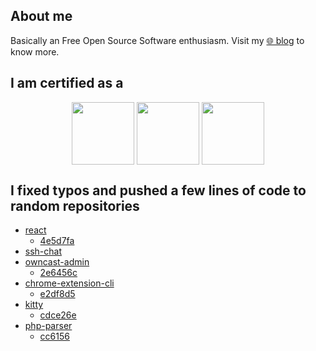## About me
Basically an Free Open Source Software enthusiasm. Visit my [🌐 blog](https://sytranvn.dev/posts) to know more.
<!--
- 🔭 I’m currently working on Hummingbot 
**sytranvn/sytranvn** is a ✨ _special_ ✨ repository because its `README.md` (this file) appears on your GitHub profile.

Here are some ideas to get you started:

- 👯 I’m looking to collaborate on ...
- 🤔 I’m looking for help with ...
- 💬 Ask me about ...
- 📫 How to reach me: ...
- ⚡ Fun fact: ...
-->
## I am certified as a
<div align="center">
    
[<image align="center" src="https://user-images.githubusercontent.com/13009812/229432609-75bd32f1-64d6-4402-85e8-72e09ae3a57c.png" width="100" height="100" />](https://www.credly.com/badges/0c9bc108-ac27-413c-ab63-fad6d632d7bf/public_url)
[<image align="center" src="https://github.com/sytranvn/sytranvn/assets/13009812/fff33622-3bc0-49e5-907d-23c86d4b8efa" width="100" height="100" />](https://www.credly.com/badges/423037b1-f841-42dc-9dda-a96b306bd8fa/public_url)
[<image align="center" src="https://github.com/user-attachments/assets/a21b8dec-7447-41f6-b2a8-1491cd2e2b7a" width="100" height="100" />](https://www.credly.com/badges/185ca2c3-ba5d-495b-9f0c-64c1f9ebf3cc/public_url)

</div>

## I fixed typos and pushed a few lines of code to random repositories
- [react](https://github.com/facebook/react)
    - [4e5d7fa](https://github.com/facebook/react/commit/4e5d7faf54b38ebfc7a2dcadbd09a25d6f330ac0)
- [ssh-chat](https://github.com/shazow/ssh-chat)
- [owncast-admin](https://github.com/owncast/owncast-admin)
    - [2e6456c](https://github.com/owncast/owncast-admin/commit/2e6456c1c02ee8ed49ec6f31039dfede86c6e447)
- [chrome-extension-cli](https://github.com/dutiyesh/chrome-extension-cli)
    - [e2df8d5](https://github.com/dutiyesh/chrome-extension-cli/commit/e2df8d5d0541a9815a1ccd8554d5fad0e373389f)
- [kitty](https://github.com/kovidgoyal/kitty)
    - [cdce26e](https://github.com/kovidgoyal/kitty/commit/cdce26e5190c66da8da1b833049e84cb23d8efcb)
- [php-parser](https://github.com/microsoft/tolerant-php-parser)
    - [cc6156](https://github.com/microsoft/tolerant-php-parser/commit/cc6156e04fdec79f35ea87f1c1bb413068d037a2)
